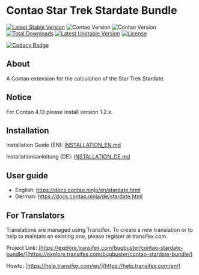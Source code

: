 # Contao Star Trek Stardate Bundle

[![Latest Stable Version](https://poser.pugx.org/bugbuster/contao-stardate-bundle/v/stable.svg)](https://packagist.org/packages/bugbuster/contao-stardate-bundle) 
![Contao Version](https://img.shields.io/badge/Contao-5.2+-orange) ![Contao Version](https://img.shields.io/badge/Contao-4.13-orange) 
[![Total Downloads](https://poser.pugx.org/bugbuster/contao-stardate-bundle/downloads.svg)](https://packagist.org/packages/bugbuster/contao-stardate-bundle) 
[![Latest Unstable Version](https://poser.pugx.org/bugbuster/contao-stardate-bundle/v/unstable.svg)](https://packagist.org/packages/bugbuster/contao-stardate-bundle) 
[![License](https://poser.pugx.org/bugbuster/contao-stardate-bundle/license.svg)](https://packagist.org/packages/bugbuster/contao-stardate-bundle)

[![Codacy Badge](https://app.codacy.com/project/badge/Grade/3969336bfb5540918abddbb399e58b7d)](https://app.codacy.com/gh/BugBuster1701/contao-stardate-bundle/dashboard?utm_source=gh&utm_medium=referral&utm_content=&utm_campaign=Badge_grade)

## About

A Contao extension for the calculation of the Star Trek Stardate.

## Notice
For Contao 4.13 please install version 1.2.x.

## Installation

Installation Guide (EN): [INSTALLATION_EN.md](INSTALLATION_EN.md)

Installationsanleitung (DE): [INSTALLATION_DE.md](INSTALLATION_DE.md)

## User guide

* English: https://docs.contao.ninja/en/stardate.html
* German: https://docs.contao.ninja/de/stardate.html

## For Translators

Translations are managed using Transifex. To create a new translation or to help to maintain an existing one, please register at transifex.com.

Project Link: [https://explore.transifex.com/bugbuster/contao-stardate-bundle/](https://explore.transifex.com/bugbuster/contao-stardate-bundle/)

Howto: [https://help.transifex.com/en/](https://help.transifex.com/en/)



